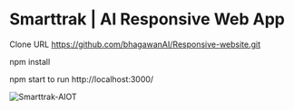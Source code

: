 # Smarttrak | AI Responsive Web App

Clone URL https://github.com/bhagawanAI/Responsive-website.git

npm install

npm start to run http://localhost:3000/

![Smarttrak-AIOT](https://user-images.githubusercontent.com/88642733/129831877-fd0e9a3c-2b29-4d30-9d64-9de52a2c5ebe.png)



